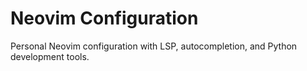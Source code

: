 # Neovim Configuration

Personal Neovim configuration with LSP, autocompletion, and Python development tools.
